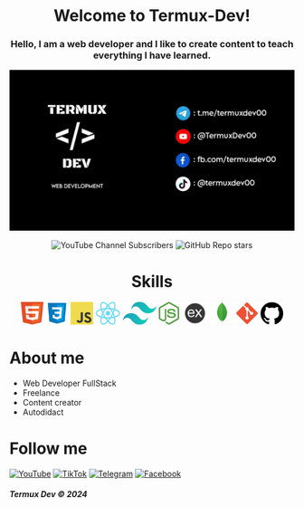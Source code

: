 <h1 align="center">Welcome to Termux-Dev!</h1>

<h3 align="center">Hello, I am a web developer and I like to create content to teach everything I have learned.</h3>

<p align="center">
  <img src="https://github.com/TermuxDev/TermuxDev/blob/main/img/cover.jpg">
</p>
<p align="center">
  <img alt="YouTube Channel Subscribers" src="https://img.shields.io/youtube/channel/subscribers/UCMtMkZQc7Sgbamq_YFe24xQ">
  <img alt="GitHub Repo stars" src="https://img.shields.io/github/stars/TermuxDev/TermuxDev">
</p>
<h1 align="center">Skills</h1>
<p align="center" height="200">
  <img src="https://github.com/TermuxDev/TermuxDev/blob/main/icons/html.png" width="40" height="40">
  <img src="https://github.com/TermuxDev/TermuxDev/blob/main/icons/css.png" width="40" height="40">
  <img src="https://github.com/TermuxDev/TermuxDev/blob/main/icons/javascript.png" width="40" height="40">
  <img src="https://github.com/TermuxDev/TermuxDev/blob/main/icons/react.png" width="44" height="40">
  <img src="https://github.com/TermuxDev/TermuxDev/blob/main/icons/tailwindcss.png" width="60" height="40">
  <img src="https://github.com/TermuxDev/TermuxDev/blob/main/icons/nodejs.png" width="36" height="40">
  <img src="https://github.com/TermuxDev/TermuxDev/blob/main/icons/expressjs.png" width="48" height="40">
  <img src="https://github.com/TermuxDev/TermuxDev/blob/main/icons/mongodb.png" width="40" height="40">
  <img src="https://github.com/TermuxDev/TermuxDev/blob/main/icons/git.png" width="40" height="40">
  <img src="https://github.com/TermuxDev/TermuxDev/blob/main/icons/github.png" width="40" height="40">
</p>

<h1>About me</h1>
<ul>
  <li>Web Developer FullStack</li>
  <li>Freelance</li>
  <li>Content creator</li>
  <li>Autodidact</li>
</ul>
<h1 align="left">Follow me</h1>
<p align="left">
  <a href="https://youtube.com/@TermuxDev00"><img alt="YouTube" src="https://img.shields.io/badge/YouTube-%23c4302b"></a>
  <a href="https://tiktok.com/@termuxdev00"><img alt="TikTok" src="https://img.shields.io/badge/TikTok-black"></a>
  <a href="https://t.me/termuxdev00"><img alt="Telegram" src="https://img.shields.io/badge/Telegram-%23229ED9"></a>
  <a href="https://www.facebook.com/termuxdev00"><img alt="Facebook" src="https://img.shields.io/badge/Facebook-%233b5998"></a>
</p>
<h5 align="left">Termux Dev © 2024</h1>
